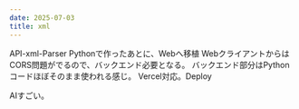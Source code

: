 ```yaml
---
date: 2025-07-03
title: xml
---
```


API-xml-Parser
Pythonで作ったあとに、Webへ移植
WebクライアントからはCORS問題がでるので、バックエンド必要となる。
バックエンド部分はPythonコードほぼそのまま使われる感じ。
Vercel対応。Deploy

AIすごい。

